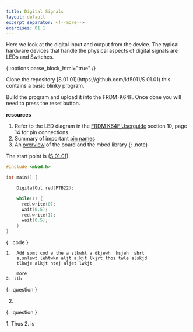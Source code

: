 ```yaml
---
title: Digital Signals
layout: default
excerpt_separator: <!--more-->
exercises: 01.1
---
```

Here we look at the digital input and output from the device.
The typical hardware devices that handle the physical aspects of digital signals are LEDs and Switches.
<!--more-->


{::options parse_block_html="true" /}
<article class="exercise">
Clone the repository [S.01.01](https://github.com/kf5011/S.01.01)
this contains a basic blinky program.

Build the program and upload it into the FRDM-K64F.  Once done you will need to press the reset button.

**resources**
  1. Refer to the LED diagram in the [FRDM K64F Userguide](https://kf5011.github.io/docs/FRDMK64FUG.pdf) section 10, page 14 for pin connections.
  2. Summary of important [pin names](https://os.mbed.com/teams/Freescale/wiki/frdm-k64f-pinnames)
  3. An [overview](https://os.mbed.com/platforms/FRDM-K64F/) of the board and the mbed library
{: .note}

The start point is ([S.01.01](https://github.com/kf5011/S.01.01)):
```c
#include <mbed.h>

int main() {

    DigitalOut red(PTB22);

    while(1) {
      red.write(0);
      wait(0.5);
      red.write(1);
      wait(0.5);
    }
}
```
{: .code }

    1.  Add somt cod e the a stkwht a dkjewh  ksjeh  shrt
        a,snlewt lehtwkn aljt a;kjt lkjrt thos twle alskjd
        tlkwje alkjt ntej aljet lwkjt

        more
    2. tth
{: .question }

2.
{: .question }

</article>

<article class="exercise">
1. Thus
2. is
</article>
